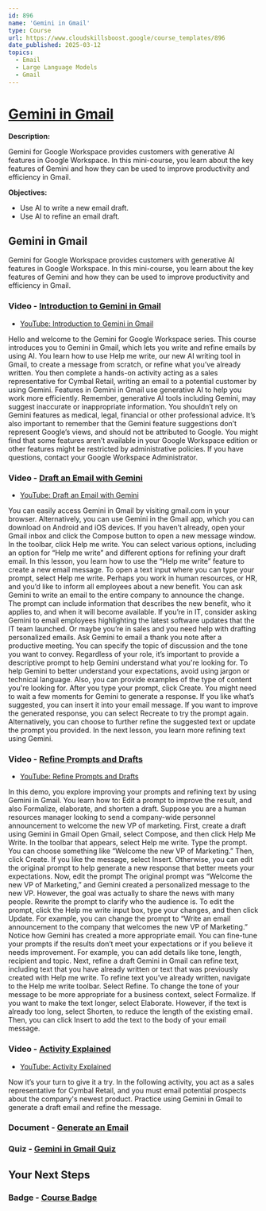 ```yaml
---
id: 896
name: 'Gemini in Gmail'
type: Course
url: https://www.cloudskillsboost.google/course_templates/896
date_published: 2025-03-12
topics:
  - Email
  - Large Language Models
  - Gmail
---
```


# [Gemini in Gmail](https://www.cloudskillsboost.google/course_templates/896)

**Description:**

Gemini for Google Workspace provides customers with generative AI features in Google Workspace. In this mini-course, you learn about the key features of Gemini and how they can be used to improve productivity and efficiency in Gmail.

**Objectives:**

* Use AI to write a new email draft.
* Use AI to refine an email draft.

## Gemini in Gmail

Gemini for Google Workspace provides customers with generative AI features in Google Workspace. In this mini-course, you learn about the key features of Gemini and how they can be used to improve productivity and efficiency in Gmail.

### Video - [Introduction to Gemini in Gmail](https://www.cloudskillsboost.google/course_templates/896/video/526690)

* [YouTube: Introduction to Gemini in Gmail](https://www.youtube.com/watch?v=EwHFkjSwPs8)

Hello and welcome to the Gemini for Google Workspace series. This course introduces you to Gemini in Gmail, which lets you write and refine emails by using AI. You learn how to use Help me write, our new AI writing tool in Gmail, to create a message from scratch, or refine what you’ve already written. You then complete a hands-on activity acting as a sales representative for Cymbal Retail, writing an email to a potential customer by using Gemini. Features in Gemini in Gmail use generative AI to help you work more efficiently. Remember, generative AI tools including Gemini, may suggest inaccurate or inappropriate information. You shouldn’t rely on Gemini features as medical, legal, financial or other professional advice. It’s also important to remember that the Gemini feature suggestions don’t represent Google’s views, and should not be attributed to Google. You might find that some features aren’t available in your Google Workspace edition or other features might be restricted by administrative policies. If you have questions, contact your Google Workspace Administrator.

### Video - [Draft an Email with Gemini](https://www.cloudskillsboost.google/course_templates/896/video/526691)

* [YouTube: Draft an Email with Gemini](https://www.youtube.com/watch?v=E87qLxR-qrM)

You can easily access Gemini in Gmail by visiting gmail.com in your browser. Alternatively, you can use Gemini in the Gmail app, which you can download on Android and iOS devices. If you haven’t already, open your Gmail inbox and click the Compose button to open a new message window. In the toolbar, click Help me write. You can select various options, including an option for “Help me write” and different options for refining your draft email. In this lesson, you learn how to use the “Help me write” feature to create a new email message. To open a text input where you can type your prompt, select Help me write. Perhaps you work in human resources, or HR, and you’d like to inform all employees about a new benefit. You can ask Gemini to write an email to the entire company to announce the change. The prompt can include information that describes the new benefit, who it applies to, and when it will become available. If you’re in IT, consider asking Gemini to email employees highlighting the latest software updates that the IT team launched. Or maybe you’re in sales and you need help with drafting personalized emails. Ask Gemini to email a thank you note after a productive meeting. You can specify the topic of discussion and the tone you want to convey. Regardless of your role, it’s important to provide a descriptive prompt to help Gemini understand what you're looking for. To help Gemini to better understand your expectations, avoid using jargon or technical language. Also, you can provide examples of the type of content you're looking for. After you type your prompt, click Create. You might need to wait a few moments for Gemini to generate a response. If you like what’s suggested, you can insert it into your email message. If you want to improve the generated response, you can select Recreate to try the prompt again. Alternatively, you can choose to further refine the suggested text or update the prompt you provided. In the next lesson, you learn more refining text using Gemini.

### Video - [Refine Prompts and Drafts](https://www.cloudskillsboost.google/course_templates/896/video/526692)

* [YouTube: Refine Prompts and Drafts](https://www.youtube.com/watch?v=XP4kQaRlc4g)

In this demo, you explore improving your prompts and refining text by using Gemini in Gmail. You learn how to: Edit a prompt to improve the result, and also Formalize, elaborate, and shorten a draft. Suppose you are a human resources manager looking to send a company-wide personnel announcement to welcome the new VP of marketing. First, create a draft using Gemini in Gmail Open Gmail, select Compose, and then click Help Me Write. In the toolbar that appears, select Help me write. Type the prompt. You can choose something like “Welcome the new VP of Marketing.” Then, click Create. If you like the message, select Insert. Otherwise, you can edit the original prompt to help generate a new response that better meets your expectations. Now, edit the prompt The original prompt was “Welcome the new VP of Marketing,” and Gemini created a personalized message to the new VP. However, the goal was actually to share the news with many people. Rewrite the prompt to clarify who the audience is. To edit the prompt, click the Help me write input box, type your changes, and then click Update. For example, you can change the prompt to “Write an email announcement to the company that welcomes the new VP of Marketing.” Notice how Gemini has created a more appropriate email. You can fine-tune your prompts if the results don’t meet your expectations or if you believe it needs improvement. For example, you can add details like tone, length, recipient and topic. Next, refine a draft Gemini in Gmail can refine text, including text that you have already written or text that was previously created with Help me write. To refine text you’ve already written, navigate to the Help me write toolbar. Select Refine. To change the tone of your message to be more appropriate for a business context, select Formalize. If you want to make the text longer, select Elaborate. However, if the text is already too long, select Shorten, to reduce the length of the existing email. Then, you can click Insert to add the text to the body of your email message.

### Video - [Activity Explained](https://www.cloudskillsboost.google/course_templates/896/video/526693)

* [YouTube: Activity Explained](https://www.youtube.com/watch?v=_9kuXmI60Fg)

Now it’s your turn to give it a try. In the following activity, you act as a sales representative for Cymbal Retail, and you must email potential prospects about the company's newest product. Practice using Gemini in Gmail to generate a draft email and refine the message.

### Document - [Generate an Email](https://www.cloudskillsboost.google/course_templates/896/documents/526694)

### Quiz - [Gemini in Gmail Quiz](https://www.cloudskillsboost.google/course_templates/896/quizzes/526695)

## Your Next Steps

### Badge - [Course Badge](https://www.cloudskillsboost.google)

